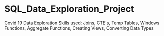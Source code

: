 # SQL_Data_Exploration_Project
Covid 19 Data Exploration 
Skills used: Joins, CTE's, Temp Tables, Windows Functions, Aggregate Functions, Creating Views, Converting Data Types
